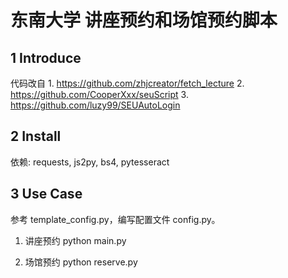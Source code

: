 # 东南大学 讲座预约和场馆预约脚本

## 1 Introduce

代码改自 1. https://github.com/zhjcreator/fetch_lecture 2. https://github.com/CooperXxx/seuScript 3. https://github.com/luzy99/SEUAutoLogin

## 2 Install

依赖: requests, js2py, bs4, pytesseract

## 3 Use Case

参考 template_config.py，编写配置文件 config.py。

1. 讲座预约
    python main.py

2. 场馆预约
    python reserve.py
